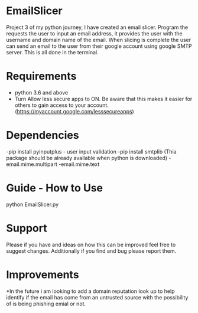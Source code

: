 # EmailSlicer
Project 3 of my python journey, I have created an email slicer. Program the requests the user to input an email address, it provides the user with the username and
domain name of the email. When slicing is complete the user can send an email to the user from their google account using google SMTP server. This is all done in the 
terminal.

# Requirements 
- python 3.6 and above
- Turn Allow less secure apps to ON. Be aware that this makes it easier for others to gain access to your account.(https://myaccount.google.com/lesssecureapps)

# Dependencies 
-pip install pyinputplus - user input validation 
-pip install smtplib (Thia package should be already available when python is downloaded)
-email.mime.multipart 
-email.mime.text


# Guide - How to Use 
python EmailSlicer.py

# Support 
Please if you have and ideas on how this can be improved feel free to suggest changes. Additionally if you find and bug please report them. 

# Improvements
*In the future i am looking to add a domain reputation look up to help identify if the email has come from an untrusted source with the possibility of is being phishing emial or not.
